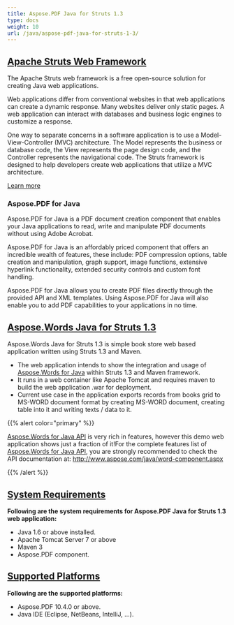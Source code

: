 ```yaml
---
title: Aspose.PDF Java for Struts 1.3
type: docs
weight: 10
url: /java/aspose-pdf-java-for-struts-1-3/
---
```


## <ins>**Apache Struts Web Framework**
The Apache Struts web framework is a free open-source solution for creating Java web applications.

Web applications differ from conventional websites in that web applications can create a dynamic response. Many websites deliver only static pages. A web application can interact with databases and business logic engines to customize a response.

One way to separate concerns in a software application is to use a Model-View-Controller (MVC) architecture. The Model represents the business or database code, the View represents the page design code, and the Controller represents the navigational code. The Struts framework is designed to help developers create web applications that utilize a MVC architecture.

[Learn more](http://struts.apache.org/birdseye.html)
### **Aspose.PDF for Java**
Aspose.PDF for Java is a PDF document creation component that enables your Java applications to read, write and manipulate PDF documents without using Adobe Acrobat.

Aspose.PDF for Java is an affordably priced component that offers an incredible wealth of features, these include: PDF compression options, table creation and manipulation, graph support, image functions, extensive hyperlink functionality, extended security controls and custom font handling.

Aspose.PDF for Java allows you to create PDF files directly through the provided API and XML templates. Using Aspose.PDF for Java will also enable you to add PDF capabilities to your applications in no time.
## <ins>**Aspose.Words Java for Struts 1.3**
Aspose.Words Java for Struts 1.3 is simple book store web based application written using Struts 1.3 and Maven.

- The web application intends to show the integration and usage of [Aspose.Words for Java](http://www.aspose.com/java/word-component.aspx) within Struts 1.3 and Maven framework.
- It runs in a web container like Apache Tomcat and requires maven to build the web application .war for deployment.
- Current use case in the application exports records from books grid to MS-WORD document format by creating MS-WORD document, creating table into it and writing texts / data to it.

{{% alert color="primary" %}} 

[Aspose.Words for Java API](http://www.aspose.com/java/word-component.aspx) is very rich in features, however this demo web application shows just a fraction of it!For the complete features list of [Aspose.Words for Java API](http://www.aspose.com/java/word-component.aspx), you are strongly recommended to check the API documentation at:
<http://www.aspose.com/java/word-component.aspx>

{{% /alert %}} 
## <ins>**System Requirements**
**Following are the system requirements for Aspose.PDF Java for Struts 1.3 web application:**

- Java 1.6 or above installed.
- Apache Tomcat Server 7 or above
- Maven 3
- Aspose.PDF component.
## <ins>**Supported Platforms**
**Following are the supported platforms:**

- Aspose.PDF 10.4.0 or above.
- Java IDE (Eclipse, NetBeans, IntelliJ, ...).
